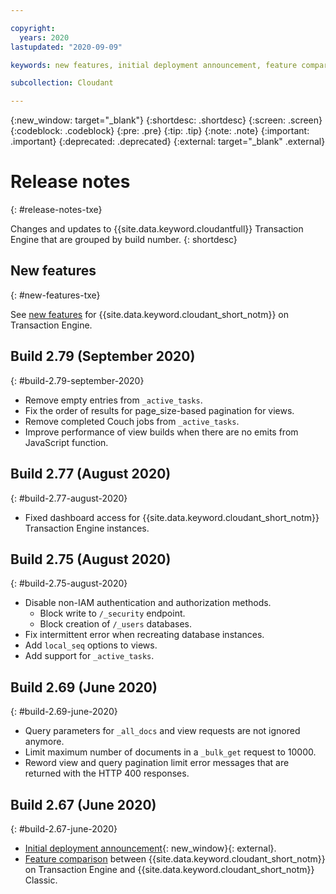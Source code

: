 ```yaml
---

copyright:
  years: 2020
lastupdated: "2020-09-09"

keywords: new features, initial deployment announcement, feature comparison, 2.75, 2.69, 2.67, 2.77, 2.78. 2.79

subcollection: Cloudant

---
```


{:new_window: target="_blank"}
{:shortdesc: .shortdesc}
{:screen: .screen}
{:codeblock: .codeblock}
{:pre: .pre}
{:tip: .tip}
{:note: .note}
{:important: .important}
{:deprecated: .deprecated}
{:external: target="_blank" .external}

<!-- Acrolinx: 2020 -->

# Release notes
{: #release-notes-txe}

Changes and updates to {{site.data.keyword.cloudantfull}} Transaction Engine that are grouped by build number.
{: shortdesc}

## New features
{: #new-features-txe}

See [new features](https://www.ibm.com/cloud/blog/announcements/ibm-cloudant-on-transaction-engine) for {{site.data.keyword.cloudant_short_notm}} on Transaction Engine.

## Build 2.79 (September 2020)
{: #build-2.79-september-2020}

- Remove empty entries from `_active_tasks`.
- Fix the order of results for page_size-based pagination for views.
- Remove completed Couch jobs from `_active_tasks`.
- Improve performance of view builds when there are no emits from JavaScript function.

## Build 2.77 (August 2020)
{: #build-2.77-august-2020}

- Fixed dashboard access for {{site.data.keyword.cloudant_short_notm}} Transaction Engine instances.

## Build 2.75 (August 2020)
{: #build-2.75-august-2020}

- Disable non-IAM authentication and authorization methods.
  - Block write to `/_security` endpoint.
  - Block creation of `/_users` databases.
- Fix intermittent error when recreating database instances.
- Add `local_seq` options to views.
- Add support for `_active_tasks`.

## Build 2.69 (June 2020)
{: #build-2.69-june-2020}

- Query parameters for `_all_docs` and view requests are not ignored anymore.
- Limit maximum number of documents in a `_bulk_get` request to 10000.
- Reword view and query pagination limit error messages that are returned with the HTTP 400 responses.

## Build 2.67 (June 2020)
{: #build-2.67-june-2020}

- [Initial deployment announcement](https://www.ibm.com/cloud/blog/announcements/ibm-cloudant-on-transaction-engine){: new_window}{: external}.
- [Feature comparison](/docs/Cloudant?topic=Cloudant-feature-comparison) between {{site.data.keyword.cloudant_short_notm}} on Transaction Engine and {{site.data.keyword.cloudant_short_notm}} Classic.

